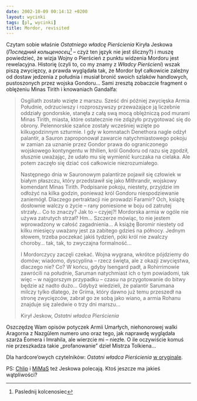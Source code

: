 ```yaml
---
date: 2002-10-09 00:14:12 +0200
layout: wycinki
tags: [pl, wycinki]
title: Mordor, revisited
---
```


Czytam sobie właśnie <cite>Ostatniego władcę Pierścienia</cite> Kiryła Jeskowa (<cite>Последний кольценосец[^1]</cite> – czyż ten język nie jest śliczny?) i muszę powiedzieć, że wizja Wojny o Pierścień z punktu widzenia Mordoru jest rewelacyjna. Historię (czyli to, co my znamy z <cite>Władcy Pierścieni</cite>) wszak piszą zwycięzcy, a prawda wyglądała tak, że Mordor był całkowicie zależny od dostaw jedzenia z południa i musiał bronić swoich szlaków handlowych, pustoszonych przez wojska Gondoru… Sami zresztą zobaczcie fragment o oblężeniu Minas Tirith i knowaniach Gandalfa:

> Osgiliath zostało wzięte z marszu. Sześć dni później zwycięska Armia Południe, odrzuciwszy i rozproszywszy przeważające ją liczebnie oddziały gondorskie, stanęła z całą swą mocą oblężniczą pod murami Minas Tirith, miasta, które ostatecznie nie zdążyło przygotować się do obrony. Pelennorskie szańce zostały wcześniej wzięte po kilkugodzinnym szturmie. I gdy w komnatach Denethora nagle odżył palantír, a Sauron zaproponował zawarcie natychmiastowego pokoju w zamian za uznanie przez Gondor prawa do ograniczonego wojskowego kontyngentu w Ithilien, król Gondoru od razu się zgodził, słusznie uważając, że udało mu się wymienić kurczaka na cielaka. Ale potem zaczęło się dziać coś całkowicie niezrozumiałego.
>
> Następnego dnia w Sauronowym palantírze pojawił się człowiek w białym płaszczu, który przedstawił się jako Mithrandir, wojskowy komendant Minas Tirith. Podpisanie pokoju, niestety, przyjdzie im odłożyć na kilka godzin, ponieważ król Gondoru niespodziewanie zaniemógł. Dlaczego pertraktacji nie prowadzi Faramir? Och, książę dosłownie walczy o życie – rany poniesione w boju od zatrutej strzały… Co to znaczy? Jak to – czyjej?! Mordorska armia w ogóle nie używa zatrutych strzał? Hm… Szczerze mówiąc, to nie jestem wprowadzony w całość zagadnienia… A książę Boromir niestety od kilku miesięcy uważany jest za zabitego gdzieś na północy. Jednym słowem, trzeba poczekać jakiś tydzień, póki król nie zwalczy choroby… tak, tak, to zwyczajna formalność…
>
> I Mordorczycy zaczęli czekać. Wojna wygrana, wkrótce pójdziemy do domów; wiadomo, dyscyplina – rzecz święta, ale z okazji zwycięstwa, dlaczego nie? Co? W końcu, gdyby Isengard padł, a Rohirrimowie zawrócili na południe, Saruman natychmiast ich o tym powiadomi, tak więc – w najgorszym przypadku – czasu na przygotowanie do bitwy będzie aż nadto dużo… Gdybyż wiedzieli, że palantír Sarumana milczy tylko dlatego, że Gríma, który dawno już temu przeszedł na stronę zwycięzców, zabrał go ze sobą jako wiano, a armia Rohanu znajduje się zaledwie o trzy dni marszu…
>
> Kirył Jeskow, <cite>Ostatni władca Pierścienia</cite>

Oszczędzę Wam opisów potyczek Armii Umarłych, niehonorowej walki Aragorna z Nazgûlem numero uno oraz tego, jak naprawdę wyglądała szarża Éomera i Imrahila, ale wierzcie mi – niezłe. O ile oczywiście komuś nie przeszkadza takie „profanowanie” dzieł Mistrza Tolkiena…

Dla hardcore’owych czytelników: <cite>Ostatni władca Pierścienia</cite> [w oryginale](http://books.rusf.ru/unzip/add-on/xussr_gk/eskovk03.htm 'Кирилл Еськов – „Последний кольценосец”').

PS: [Chlip](http://chlip.pl/?id=316 'wpis z 22 kwietnia ’01') i [MiMaS](http://mimas.ceti.pl/blog/wpis/0977125445 'wpis z 18 grudnia ’00') też Jeskowa polecają. Ktoś jeszcze ma jakieś wątpliwości?

[^1]: Paslednij kolcenosiec

